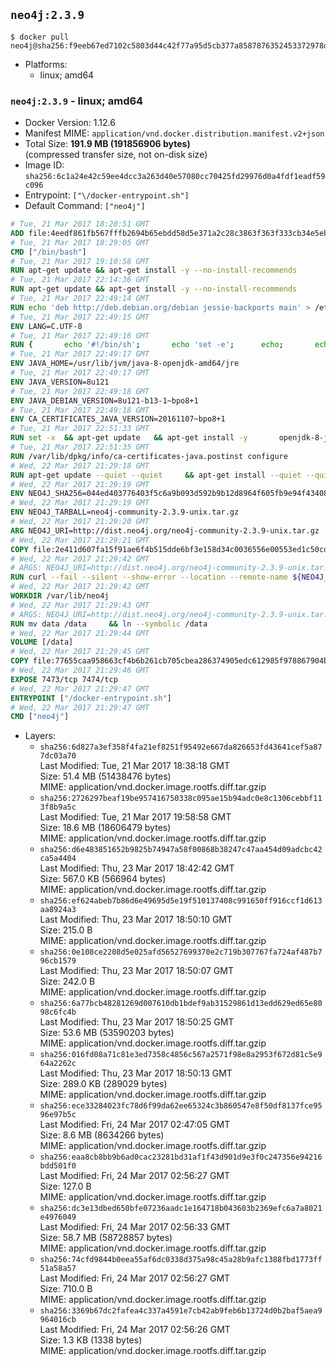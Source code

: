 ## `neo4j:2.3.9`

```console
$ docker pull neo4j@sha256:f9eeb67ed7102c5803d44c42f77a95d5cb377a8587876352453372978da7983d
```

-	Platforms:
	-	linux; amd64

### `neo4j:2.3.9` - linux; amd64

-	Docker Version: 1.12.6
-	Manifest MIME: `application/vnd.docker.distribution.manifest.v2+json`
-	Total Size: **191.9 MB (191856906 bytes)**  
	(compressed transfer size, not on-disk size)
-	Image ID: `sha256:6c1a24e42c59ee4dcc3a263d40e57080cc70425fd29976d0a4fdf1eadf59c096`
-	Entrypoint: `["\/docker-entrypoint.sh"]`
-	Default Command: `["neo4j"]`

```dockerfile
# Tue, 21 Mar 2017 18:28:51 GMT
ADD file:4eedf861fb567fffb2694b65ebdd58d5e371a2c28c3863f363f333cb34e5eb7b in / 
# Tue, 21 Mar 2017 18:29:05 GMT
CMD ["/bin/bash"]
# Tue, 21 Mar 2017 19:10:58 GMT
RUN apt-get update && apt-get install -y --no-install-recommends 		ca-certificates 		curl 		wget 	&& rm -rf /var/lib/apt/lists/*
# Tue, 21 Mar 2017 22:14:36 GMT
RUN apt-get update && apt-get install -y --no-install-recommends 		bzip2 		unzip 		xz-utils 	&& rm -rf /var/lib/apt/lists/*
# Tue, 21 Mar 2017 22:49:14 GMT
RUN echo 'deb http://deb.debian.org/debian jessie-backports main' > /etc/apt/sources.list.d/jessie-backports.list
# Tue, 21 Mar 2017 22:49:15 GMT
ENV LANG=C.UTF-8
# Tue, 21 Mar 2017 22:49:16 GMT
RUN { 		echo '#!/bin/sh'; 		echo 'set -e'; 		echo; 		echo 'dirname "$(dirname "$(readlink -f "$(which javac || which java)")")"'; 	} > /usr/local/bin/docker-java-home 	&& chmod +x /usr/local/bin/docker-java-home
# Tue, 21 Mar 2017 22:49:17 GMT
ENV JAVA_HOME=/usr/lib/jvm/java-8-openjdk-amd64/jre
# Tue, 21 Mar 2017 22:49:17 GMT
ENV JAVA_VERSION=8u121
# Tue, 21 Mar 2017 22:49:18 GMT
ENV JAVA_DEBIAN_VERSION=8u121-b13-1~bpo8+1
# Tue, 21 Mar 2017 22:49:18 GMT
ENV CA_CERTIFICATES_JAVA_VERSION=20161107~bpo8+1
# Tue, 21 Mar 2017 22:51:33 GMT
RUN set -x 	&& apt-get update 	&& apt-get install -y 		openjdk-8-jre-headless="$JAVA_DEBIAN_VERSION" 		ca-certificates-java="$CA_CERTIFICATES_JAVA_VERSION" 	&& rm -rf /var/lib/apt/lists/* 	&& [ "$JAVA_HOME" = "$(docker-java-home)" ]
# Tue, 21 Mar 2017 22:51:35 GMT
RUN /var/lib/dpkg/info/ca-certificates-java.postinst configure
# Wed, 22 Mar 2017 21:29:18 GMT
RUN apt-get update --quiet --quiet     && apt-get install --quiet --quiet --no-install-recommends lsof     && rm -rf /var/lib/apt/lists/*
# Wed, 22 Mar 2017 21:29:19 GMT
ENV NEO4J_SHA256=044ed403776403f5c6a9b093d592b9b12d8964f605fb9e94f43408dca59202c3
# Wed, 22 Mar 2017 21:29:19 GMT
ENV NEO4J_TARBALL=neo4j-community-2.3.9-unix.tar.gz
# Wed, 22 Mar 2017 21:29:20 GMT
ARG NEO4J_URI=http://dist.neo4j.org/neo4j-community-2.3.9-unix.tar.gz
# Wed, 22 Mar 2017 21:29:21 GMT
COPY file:2e411d607fa15f91ae6f4b515dde6bf3e158d34c0036556e00553ed1c50cd63d in /tmp/ 
# Wed, 22 Mar 2017 21:29:42 GMT
# ARGS: NEO4J_URI=http://dist.neo4j.org/neo4j-community-2.3.9-unix.tar.gz
RUN curl --fail --silent --show-error --location --remote-name ${NEO4J_URI}     && echo "${NEO4J_SHA256} ${NEO4J_TARBALL}" | sha256sum --check --quiet -     && tar --extract --file ${NEO4J_TARBALL} --directory /var/lib     && mv /var/lib/neo4j-* /var/lib/neo4j     && rm ${NEO4J_TARBALL}
# Wed, 22 Mar 2017 21:29:42 GMT
WORKDIR /var/lib/neo4j
# Wed, 22 Mar 2017 21:29:43 GMT
# ARGS: NEO4J_URI=http://dist.neo4j.org/neo4j-community-2.3.9-unix.tar.gz
RUN mv data /data     && ln --symbolic /data
# Wed, 22 Mar 2017 21:29:44 GMT
VOLUME [/data]
# Wed, 22 Mar 2017 21:29:45 GMT
COPY file:77655caa958663cf4b6b261cb705cbea286374905edc612985f978867904bd01 in /docker-entrypoint.sh 
# Wed, 22 Mar 2017 21:29:46 GMT
EXPOSE 7473/tcp 7474/tcp
# Wed, 22 Mar 2017 21:29:47 GMT
ENTRYPOINT ["/docker-entrypoint.sh"]
# Wed, 22 Mar 2017 21:29:47 GMT
CMD ["neo4j"]
```

-	Layers:
	-	`sha256:6d827a3ef358f4fa21ef8251f95492e667da826653fd43641cef5a877dc03a70`  
		Last Modified: Tue, 21 Mar 2017 18:38:18 GMT  
		Size: 51.4 MB (51438476 bytes)  
		MIME: application/vnd.docker.image.rootfs.diff.tar.gzip
	-	`sha256:2726297beaf19be957416750338c095ae15b94adc0e8c1306cebbf113f8b9a5c`  
		Last Modified: Tue, 21 Mar 2017 19:58:58 GMT  
		Size: 18.6 MB (18606479 bytes)  
		MIME: application/vnd.docker.image.rootfs.diff.tar.gzip
	-	`sha256:d6e483851652b9825b74947a58f00868b38247c47aa454d09adcbc42ca5a4404`  
		Last Modified: Thu, 23 Mar 2017 18:42:42 GMT  
		Size: 567.0 KB (566964 bytes)  
		MIME: application/vnd.docker.image.rootfs.diff.tar.gzip
	-	`sha256:ef624abeb7b86d6e49695d5e19f510137408c991650ff916ccf1d613aa8924a3`  
		Last Modified: Thu, 23 Mar 2017 18:50:10 GMT  
		Size: 215.0 B  
		MIME: application/vnd.docker.image.rootfs.diff.tar.gzip
	-	`sha256:0e108ce2208d5e025afd56527699370e2c719b307767fa724af487b796cb1579`  
		Last Modified: Thu, 23 Mar 2017 18:50:07 GMT  
		Size: 242.0 B  
		MIME: application/vnd.docker.image.rootfs.diff.tar.gzip
	-	`sha256:6a77bcb48281269d007610db1bdef9ab31529861d13edd629ed65e8098c6fc4b`  
		Last Modified: Thu, 23 Mar 2017 18:50:25 GMT  
		Size: 53.6 MB (53590203 bytes)  
		MIME: application/vnd.docker.image.rootfs.diff.tar.gzip
	-	`sha256:016fd08a71c81e3ed7358c4856c567a2571f98e8a2953f672d81c5e964a2262c`  
		Last Modified: Thu, 23 Mar 2017 18:50:13 GMT  
		Size: 289.0 KB (289029 bytes)  
		MIME: application/vnd.docker.image.rootfs.diff.tar.gzip
	-	`sha256:ece33284023fc78d6f99da62ee65324c3b860547e8f50df8137fce9596e97b5c`  
		Last Modified: Fri, 24 Mar 2017 02:47:05 GMT  
		Size: 8.6 MB (8634266 bytes)  
		MIME: application/vnd.docker.image.rootfs.diff.tar.gzip
	-	`sha256:eaa8cb8bb9b6ad0cac23281bd31af1f43d901d9e3f0c247356e94216bdd501f0`  
		Last Modified: Fri, 24 Mar 2017 02:56:27 GMT  
		Size: 127.0 B  
		MIME: application/vnd.docker.image.rootfs.diff.tar.gzip
	-	`sha256:dc3e13dbed650bfe07236aadc1e164718b043603b2369efc6a7a8021e4976049`  
		Last Modified: Fri, 24 Mar 2017 02:56:33 GMT  
		Size: 58.7 MB (58728857 bytes)  
		MIME: application/vnd.docker.image.rootfs.diff.tar.gzip
	-	`sha256:74cfd9844b0eea55af6dc0338d375a98c45a28b9afc1388fbd1773ff51a58a57`  
		Last Modified: Fri, 24 Mar 2017 02:56:27 GMT  
		Size: 710.0 B  
		MIME: application/vnd.docker.image.rootfs.diff.tar.gzip
	-	`sha256:3369b67dc2fafea4c337a4591e7cb42ab9feb6b13724d0b2baf5aea9964016cb`  
		Last Modified: Fri, 24 Mar 2017 02:56:26 GMT  
		Size: 1.3 KB (1338 bytes)  
		MIME: application/vnd.docker.image.rootfs.diff.tar.gzip
